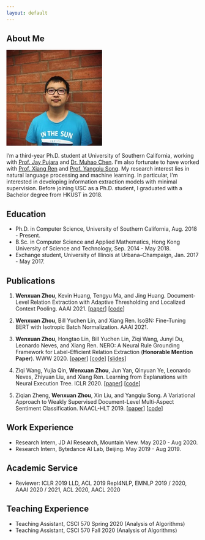 ```yaml
---
layout: default
---
```


## About Me

<img class="profile-picture" src="photo.jpg">

I’m a third-year Ph.D. student at University of Southern California, working with [Prof. Jay Pujara](https://www.jaypujara.org/) and [Dr. Muhao Chen](https://muhaochen.github.io/). I'm also fortunate to have worked with [Prof. Xiang Ren](http://ink-ron.usc.edu/xiangren/) and [Prof. Yangqiu Song](https://www.cse.ust.hk/~yqsong/). My research interest lies in natural language processing and machine learning. In particular, I'm interested in developing information extraction models with minimal supervision. Before joining USC as a Ph.D. student, I graduated with a Bachelor degree from HKUST in 2018.

## Education
* Ph.D. in Computer Science, University of Southern California, Aug. 2018 - Present.
* B.Sc. in Computer Science and Applied Mathematics, Hong Kong University of Science and Technology, Sep. 2014 - May 2018.
* Exchange student, University of Illinois at Urbana–Champaign, Jan. 2017 - May 2017.

## Publications

1. **Wenxuan Zhou**, Kevin Huang, Tengyu Ma, and Jing Huang. Document-Level Relation Extraction with Adaptive Thresholding and Localized Context Pooling. AAAI 2021. \[[paper](https://arxiv.org/abs/2010.11304)\] \[[code](https://github.com/wzhouad/ATLOP)\]

2. **Wenxuan Zhou**, Bill Yuchen Lin, and Xiang Ren. IsoBN: Fine-Tuning BERT with Isotropic Batch Normalization. AAAI 2021.

3. **Wenxuan Zhou**, Hongtao Lin, Bill Yuchen Lin, Ziqi Wang, Junyi Du, Leonardo Neves, and Xiang Ren. NERO: A Neural Rule Grounding Framework for Label-Efficient Relation Extraction (**Honorable Mention Paper**). WWW 2020. \[[paper](https://arxiv.org/abs/1909.02177)\] \[[code](https://github.com/INK-USC/NERO)\] \[[slides](slides/NERO_WWW20.pdf)\]


4. Ziqi Wang, Yujia Qin, **Wenxuan Zhou**, Jun Yan, Qinyuan Ye, Leonardo Neves, Zhiyuan Liu, and Xiang Ren. Learning from Explanations with Neural Execution Tree. ICLR 2020. \[[paper](https://arxiv.org/abs/1911.01352)\] \[[code](https://github.com/INK-USC/NExT)\]


5. Ziqian Zheng, **Wenxuan Zhou**, Xin Liu, and Yangqiu Song. A Variational Approach to Weakly Supervised Document-Level Multi-Aspect Sentiment Classification. NAACL-HLT 2019. \[[paper](https://arxiv.org/abs/1904.05055)\] \[[code](https://github.com/HKUST-KnowComp/VWS-DMSC)\]

## Work Experience
* Research Intern, JD AI Research, Mountain View. May 2020 - Aug 2020.
* Research Intern, Bytedance AI Lab, Beijing. May 2019 - Aug 2019.

## Academic Service
* Reviewer: ICLR 2019 LLD, ACL 2019 Repl4NLP, EMNLP 2019 / 2020, AAAI 2020 / 2021, ACL 2020, AACL 2020

## Teaching Experience
* Teaching Assistant, CSCI 570 Spring 2020 (Analysis of Algorithms)
* Teaching Assistant, CSCI 570 Fall 2020 (Analysis of Algorithms)
